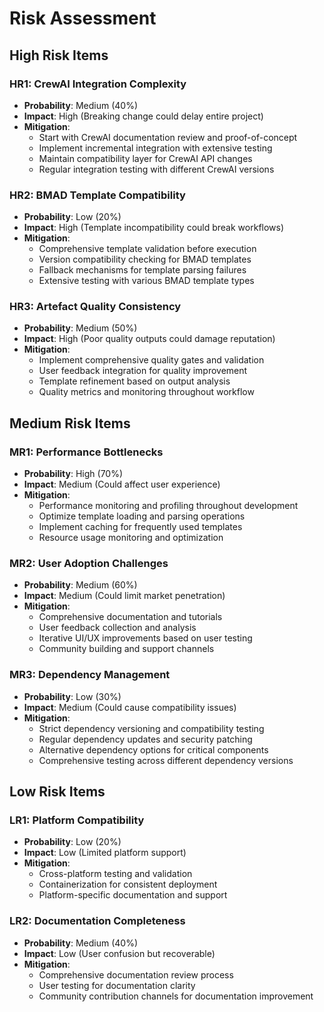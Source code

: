 # Risk Assessment

## High Risk Items

### HR1: CrewAI Integration Complexity
- **Probability**: Medium (40%)
- **Impact**: High (Breaking change could delay entire project)
- **Mitigation**:
  - Start with CrewAI documentation review and proof-of-concept
  - Implement incremental integration with extensive testing
  - Maintain compatibility layer for CrewAI API changes
  - Regular integration testing with different CrewAI versions

### HR2: BMAD Template Compatibility
- **Probability**: Low (20%)
- **Impact**: High (Template incompatibility could break workflows)
- **Mitigation**:
  - Comprehensive template validation before execution
  - Version compatibility checking for BMAD templates
  - Fallback mechanisms for template parsing failures
  - Extensive testing with various BMAD template types

### HR3: Artefact Quality Consistency
- **Probability**: Medium (50%)
- **Impact**: High (Poor quality outputs could damage reputation)
- **Mitigation**:
  - Implement comprehensive quality gates and validation
  - User feedback integration for quality improvement
  - Template refinement based on output analysis
  - Quality metrics and monitoring throughout workflow

## Medium Risk Items

### MR1: Performance Bottlenecks
- **Probability**: High (70%)
- **Impact**: Medium (Could affect user experience)
- **Mitigation**:
  - Performance monitoring and profiling throughout development
  - Optimize template loading and parsing operations
  - Implement caching for frequently used templates
  - Resource usage monitoring and optimization

### MR2: User Adoption Challenges
- **Probability**: Medium (60%)
- **Impact**: Medium (Could limit market penetration)
- **Mitigation**:
  - Comprehensive documentation and tutorials
  - User feedback collection and analysis
  - Iterative UI/UX improvements based on user testing
  - Community building and support channels

### MR3: Dependency Management
- **Probability**: Low (30%)
- **Impact**: Medium (Could cause compatibility issues)
- **Mitigation**:
  - Strict dependency versioning and compatibility testing
  - Regular dependency updates and security patching
  - Alternative dependency options for critical components
  - Comprehensive testing across different dependency versions

## Low Risk Items

### LR1: Platform Compatibility
- **Probability**: Low (20%)
- **Impact**: Low (Limited platform support)
- **Mitigation**:
  - Cross-platform testing and validation
  - Containerization for consistent deployment
  - Platform-specific documentation and support

### LR2: Documentation Completeness
- **Probability**: Medium (40%)
- **Impact**: Low (User confusion but recoverable)
- **Mitigation**:
  - Comprehensive documentation review process
  - User testing for documentation clarity
  - Community contribution channels for documentation improvement
